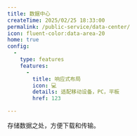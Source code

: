 ```yaml
---
title: 数据中心
createTime: 2025/02/25 18:33:00
permalink: /public-service/data-center/
icon: fluent-color:data-area-20
home: true
config:
  -
    type: features
    features:
      -
        title: 响应式布局
        icon: 💻
        details: 适配移动设备，PC，平板
        href: 123

---
```


存储数据之处，方便下载和传输。


